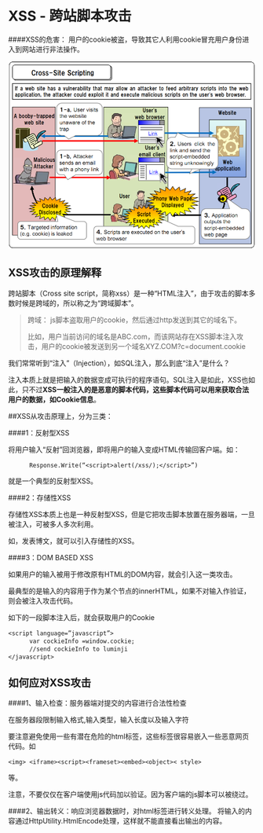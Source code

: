 # XSS - 跨站脚本攻击
####XSS的危害：
用户的cookie被盗，导致其它人利用cookie冒充用户身份进入到网站进行非法操作。

![](img/xss.png)

## XSS攻击的原理解释
跨站脚本（Cross site script，简称xss）是一种“HTML注入”，由于攻击的脚本多数时候是跨域的，所以称之为“跨域脚本”。

>跨域：
>js脚本盗取用户的cookie，然后通过http发送到其它的域名下。
>
>比如，用户当前访问的域名是ABC.com，而该网站存在XSS脚本注入攻击，用户的cookie被发送到另一个域名XYZ.COM?c=document.cookie 

我们常常听到“注入”（Injection），如SQL注入，那么到底“注入”是什么？

注入本质上就是把输入的数据变成可执行的程序语句。SQL注入是如此，XSS也如此，只不过**XSS一般注入的是恶意的脚本代码，这些脚本代码可以用来获取合法用户的数据，如Cookie信息**。



##XSS从攻击原理上，分为三类：

####1：反射型XSS

将用户输入“反射”回浏览器，即将用户的输入变成HTML传输回客户端。如：

          Response.Write(“<script>alert(/xss/);</script>”)
就是一个典型的反射型XSS。

####2：存储性XSS

存储性XSS本质上也是一种反射型XSS，但是它把攻击脚本放置在服务器端，一旦被注入，可被多人多次利用。

如，发表博文，就可以引入存储性的XSS。

####3：DOM BASED XSS

如果用户的输入被用于修改原有HTML的DOM内容，就会引入这一类攻击。 

最典型的是输入的内容用于作为某个节点的innerHTML，如果不对输入作验证，则会被注入攻击代码。 

如下的一段脚本注入后，就会获取用户的Cookie

    <script language=”javascript”>
          var cockieInfo =window.cockie;
          //send cockieInfo to luminji
    </javascript>

## 如何应对XSS攻击

####1、输入检查：服务器端对提交的内容进行合法性检查

在服务器段限制输入格式,输入类型，输入长度以及输入字符

要注意避免使用一些有潜在危险的html标签，这些标签很容易嵌入一些恶意网页代码。如

	<img> <iframe><script><frameset><embed><object>< style>
等。

注意，不要仅仅在客户端使用js代码加以验证。因为客户端的js脚本可以被绕过。


####2、输出转义：响应浏览器数据时，对html标签进行转义处理。
将输入的内容通过HttpUtility.HtmlEncode处理，这样就不能直接看出输出的内容。




